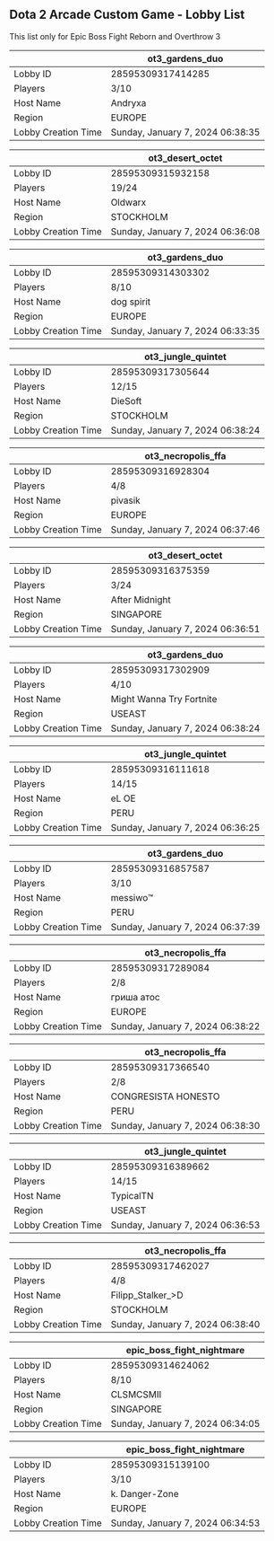 ## Dota 2 Arcade Custom Game - Lobby List

This list only for Epic Boss Fight Reborn and Overthrow 3

|  | ot3_gardens_duo |
| ------ | ------ |
| Lobby ID | 28595309317414285 |
| Players | 3/10 |
| Host Name | Andryxa |
| Region | EUROPE |
| Lobby Creation Time | Sunday, January 7, 2024 06:38:35 |


|  | ot3_desert_octet |
| ------ | ------ |
| Lobby ID | 28595309315932158 |
| Players | 19/24 |
| Host Name | Oldwarx |
| Region | STOCKHOLM |
| Lobby Creation Time | Sunday, January 7, 2024 06:36:08 |


|  | ot3_gardens_duo |
| ------ | ------ |
| Lobby ID | 28595309314303302 |
| Players | 8/10 |
| Host Name | dog spirit |
| Region | EUROPE |
| Lobby Creation Time | Sunday, January 7, 2024 06:33:35 |


|  | ot3_jungle_quintet |
| ------ | ------ |
| Lobby ID | 28595309317305644 |
| Players | 12/15 |
| Host Name | DieSoft |
| Region | STOCKHOLM |
| Lobby Creation Time | Sunday, January 7, 2024 06:38:24 |


|  | ot3_necropolis_ffa |
| ------ | ------ |
| Lobby ID | 28595309316928304 |
| Players | 4/8 |
| Host Name | pivasik |
| Region | EUROPE |
| Lobby Creation Time | Sunday, January 7, 2024 06:37:46 |


|  | ot3_desert_octet |
| ------ | ------ |
| Lobby ID | 28595309316375359 |
| Players | 3/24 |
| Host Name | After Midnight |
| Region | SINGAPORE |
| Lobby Creation Time | Sunday, January 7, 2024 06:36:51 |


|  | ot3_gardens_duo |
| ------ | ------ |
| Lobby ID | 28595309317302909 |
| Players | 4/10 |
| Host Name | Might Wanna Try Fortnite |
| Region | USEAST |
| Lobby Creation Time | Sunday, January 7, 2024 06:38:24 |


|  | ot3_jungle_quintet |
| ------ | ------ |
| Lobby ID | 28595309316111618 |
| Players | 14/15 |
| Host Name | eL OE |
| Region | PERU |
| Lobby Creation Time | Sunday, January 7, 2024 06:36:25 |


|  | ot3_gardens_duo |
| ------ | ------ |
| Lobby ID | 28595309316857587 |
| Players | 3/10 |
| Host Name | messiwo™ |
| Region | PERU |
| Lobby Creation Time | Sunday, January 7, 2024 06:37:39 |


|  | ot3_necropolis_ffa |
| ------ | ------ |
| Lobby ID | 28595309317289084 |
| Players | 2/8 |
| Host Name | гриша атос |
| Region | EUROPE |
| Lobby Creation Time | Sunday, January 7, 2024 06:38:22 |


|  | ot3_necropolis_ffa |
| ------ | ------ |
| Lobby ID | 28595309317366540 |
| Players | 2/8 |
| Host Name | CONGRESISTA HONESTO |
| Region | PERU |
| Lobby Creation Time | Sunday, January 7, 2024 06:38:30 |


|  | ot3_jungle_quintet |
| ------ | ------ |
| Lobby ID | 28595309316389662 |
| Players | 14/15 |
| Host Name | TypicalTN |
| Region | USEAST |
| Lobby Creation Time | Sunday, January 7, 2024 06:36:53 |


|  | ot3_necropolis_ffa |
| ------ | ------ |
| Lobby ID | 28595309317462027 |
| Players | 4/8 |
| Host Name | Filipp_Stalker_>D |
| Region | STOCKHOLM |
| Lobby Creation Time | Sunday, January 7, 2024 06:38:40 |


|  | epic_boss_fight_nightmare |
| ------ | ------ |
| Lobby ID | 28595309314624062 |
| Players | 8/10 |
| Host Name | CLSMCSMII |
| Region | SINGAPORE |
| Lobby Creation Time | Sunday, January 7, 2024 06:34:05 |


|  | epic_boss_fight_nightmare |
| ------ | ------ |
| Lobby ID | 28595309315139100 |
| Players | 3/10 |
| Host Name | k. Danger-Zone |
| Region | EUROPE |
| Lobby Creation Time | Sunday, January 7, 2024 06:34:53 |


